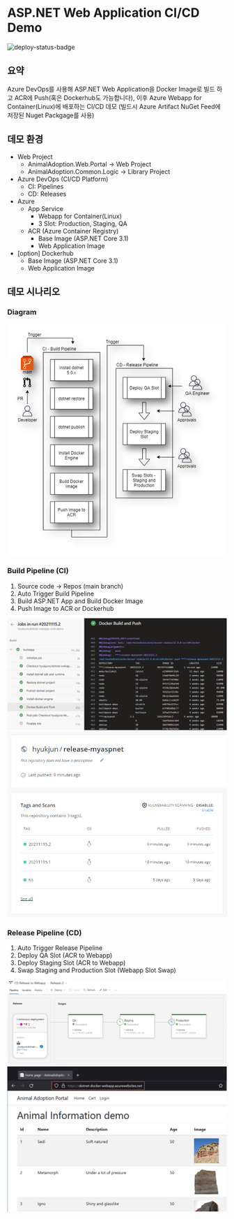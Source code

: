 # ASP.NET Web Application CI/CD Demo
![deploy-status-badge](https://vsrm.dev.azure.com/hyukjun/_apis/public/Release/badge/a6867725-a532-4626-b694-35a04eee7657/2/6)

## 요약
Azure DevOps를 사용해 ASP.NET Web Application을 Docker Image로 빌드 하고 ACR에 Push(혹은 Dockerhub도 가능합니다), 이후 Azure Webapp for Container(Linux)에 배포하는 CI/CD 데모
(빌드시 Azure Artifact NuGet Feed에 저장된 Nuget Packgage를 사용)
## 데모 환경
- Web Project
    - AnimalAdoption.Web.Portal -> Web Project
    - AnimalAdoption.Common.Logic -> Library Project
- Azure DevOps (CI/CD Platform)
    - CI: Pipelines
    - CD: Releases
- Azure
    - App Service
        - Webapp for Container(Linux)
        - 3 Slot: Production, Staging, QA
    - ACR (Azure Container Registry)
        - Base Image (ASP.NET Core 3.1)
        - Web Application Image
- [option] Dockerhub
    - Base Image (ASP.NET Core 3.1)
    - Web Application Image
## 데모 시나리오
### Diagram
![pipeline](img/pipeline.png)

### Build Pipeline (CI)
1. Source code → Repos (main branch)
2. Auto Trigger Build Pipeline
3. Build ASP.NET App and Build Docker Image
4. Push Image to ACR or Dockerhub

![ci](img/ci.png)
![dockerhub](img/dockerhub.png)
### Release Pipeline (CD)
1. Auto Trigger Release Pipeline
2. Deploy QA Slot (ACR to Webapp)
3. Deploy Staging Slot (ACR to Webapp)
4. Swap Staging and Production Slot (Webapp Slot Swap)

![ci](img/cd.png)
![page](img/page.png)

